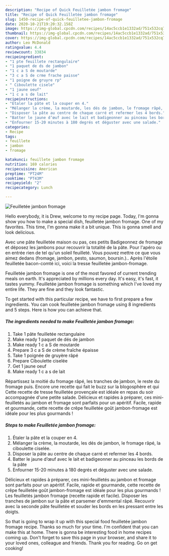 ```yaml
---
description: "Recipe of Quick Feuilletée jambon fromage"
title: "Recipe of Quick Feuilletée jambon fromage"
slug: 1450-recipe-of-quick-feuilletee-jambon-fromage
date: 2020-10-21T19:20:32.158Z
image: https://img-global.cpcdn.com/recipes/14ac5ccb1e1332ad/751x532cq70/feuilletee-jambon-fromage-photo-principale-de-la-recette.jpg
thumbnail: https://img-global.cpcdn.com/recipes/14ac5ccb1e1332ad/751x532cq70/feuilletee-jambon-fromage-photo-principale-de-la-recette.jpg
cover: https://img-global.cpcdn.com/recipes/14ac5ccb1e1332ad/751x532cq70/feuilletee-jambon-fromage-photo-principale-de-la-recette.jpg
author: Leo McDonald
ratingvalue: 4.4
reviewcount: 33834
recipeingredient:
- "1 pte feuillete rectangulaire"
- "1 paquet de ds de jambon"
- "1 c a S de moutarde"
- "3 c a S de crme frache paisse"
- "1 poigne de gruyre rp"
- " Ciboulette cisele"
- "1 jaune oeuf"
- "1 c a s de lait"
recipeinstructions:
- "Étaler la pâte et la couper en 4."
- "Mélanger la crème, la moutarde, les dés de jambon, le fromage râpé, la ciboulette ciselée."
- "Disposer la pâte au centre de chaque carré et refermer les 4 bords."
- "Batter le jaune d’œuf avec le lait et badigeonner au pinceau les bords de la pâte"
- "Enfourner 15-20 minutes à 180 degrés et déguster avec une salade."
categories:
- Recipe
tags:
- feuillete
- jambon
- fromage

katakunci: feuillete jambon fromage 
nutrition: 169 calories
recipecuisine: American
preptime: "PT24M"
cooktime: "PT43M"
recipeyield: "2"
recipecategory: Lunch

---
```



![Feuilletée jambon fromage](https://img-global.cpcdn.com/recipes/14ac5ccb1e1332ad/751x532cq70/feuilletee-jambon-fromage-photo-principale-de-la-recette.jpg)

Hello everybody, it is Drew, welcome to my recipe page. Today, I'm gonna show you how to make a special dish, feuilletée jambon fromage. One of my favorites. This time, I'm gonna make it a bit unique. This is gonna smell and look delicious.

Avec une pâte feuilletée maison ou pas, ces petits Badigeonnez de fromage et déposez les jambons pour recouvrir la totalité de la pâte. Pour l&#39;apéro ou en entrée rien de tel qu&#39;un soleil feuilleté. Vous pouvez mettre ce que vous aimez dedans (fromage, jambon, pesto, saumon, boursin.).. Après l&#39;étoile feuilletée bacon-comté ici, voici la tresse feuilletée jambon-fromage.

Feuilletée jambon fromage is one of the most favored of current trending meals on earth. It's appreciated by millions every day. It's easy, it's fast, it tastes yummy. Feuilletée jambon fromage is something which I've loved my entire life. They are fine and they look fantastic.


To get started with this particular recipe, we have to first prepare a few ingredients. You can cook feuilletée jambon fromage using 8 ingredients and 5 steps. Here is how you can achieve that.

<!--inarticleads1-->

##### The ingredients needed to make Feuilletée jambon fromage:

1. Take 1 pâte feuilletée rectangulaire
1. Make ready 1 paquet de dés de jambon
1. Make ready 1 c a S de moutarde
1. Prepare 3 c a S de crème fraîche épaisse
1. Take 1 poignée de gruyère râpé
1. Prepare  Ciboulette ciselée
1. Get 1 jaune oeuf
1. Make ready 1 c a s de lait


Répartissez la moitié du fromage râpé, les tranches de jambon, le reste du fromage puis. Encore une recette qui fait le buzz sur la blogosphère et qui Cette recette de tresse feuilletée provençale est idéale en repas du soir accompagnée d&#39;une petite salade. Délicieux et rapides à préparer, ces mini-feuilletés au jambon et fromage sont parfaits pour un apéritif. Facile, rapide et gourmande, cette recette de crêpe feuilletée goût jambon-fromage est idéale pour les plus gourmands ! 

<!--inarticleads2-->

##### Steps to make Feuilletée jambon fromage:

1. Étaler la pâte et la couper en 4.
1. Mélanger la crème, la moutarde, les dés de jambon, le fromage râpé, la ciboulette ciselée.
1. Disposer la pâte au centre de chaque carré et refermer les 4 bords.
1. Batter le jaune d’œuf avec le lait et badigeonner au pinceau les bords de la pâte
1. Enfourner 15-20 minutes à 180 degrés et déguster avec une salade.


Délicieux et rapides à préparer, ces mini-feuilletés au jambon et fromage sont parfaits pour un apéritif. Facile, rapide et gourmande, cette recette de crêpe feuilletée goût jambon-fromage est idéale pour les plus gourmands ! Les feuilletés jambon fromage (recette rapide et facile). Disposer les tranches de jambon sur la pâte et parsemer d&#39;emmental râpé. Recouvrir avec la seconde pâte feuilletée et souder les bords en les pressant entre les doigts. 

So that is going to wrap it up with this special food feuilletée jambon fromage recipe. Thanks so much for your time. I'm confident that you can make this at home. There is gonna be interesting food in home recipes coming up. Don't forget to save this page in your browser, and share it to your loved ones, colleague and friends. Thank you for reading. Go on get cooking!
